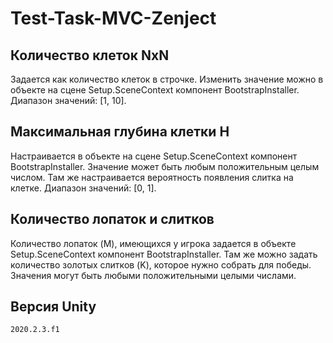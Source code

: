 # Test-Task-MVC-Zenject

## Количество клеток NxN
Задается как количество клеток в строчке. Изменить значение можно в объекте на сцене Setup.SceneContext компонент BootstrapInstaller. Диапазон значений: [1, 10].

## Максимальная глубина клетки H
Настраивается в объекте на сцене Setup.SceneContext компонент BootstrapInstaller. Значение может быть любым положительным целым числом.
Там же настраивается вероятность появления слитка на клетке. Диапазон значений: [0, 1].

## Количество лопаток и слитков
Количество лопаток (M), имеющихся у игрока задается в объекте Setup.SceneContext компонент BootstrapInstaller. Там же можно задать количество золотых слитков (K), которое нужно собрать для победы. Значения могут быть любыми положительными целыми числами.

## Версия Unity
```sh
2020.2.3.f1
```
